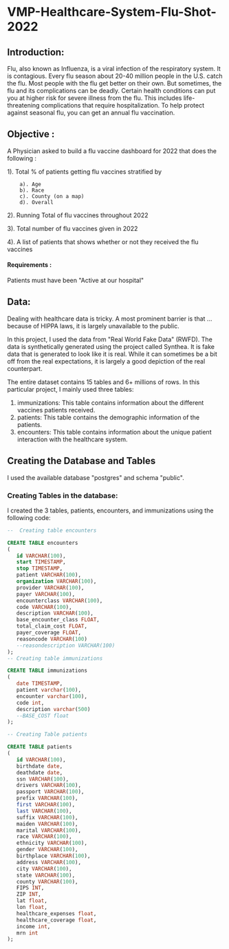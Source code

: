 # VMP-Healthcare-System-Flu-Shot-2022
## Introduction:
  Flu, also known as Influenza, is a viral infection of the respiratory system. It is contagious. Every flu season about 20-40 million people in the U.S. catch the flu. Most people with  the flu get better on their own. But sometimes, the flu and its complications can be deadly. Certain health conditions can put you at higher risk for severe illness from the flu. This includes life-threatening complications that require hospitalization. To help protect against seasonal flu, you can get an annual flu vaccination. 
##  Objective : 
 A Physician asked to build a flu vaccine dashboard for 2022 that does the following :
 
1). Total % of patients getting flu vaccines stratified by

        a). Age
        b). Race
        c). County (on a map)
        d). Overall
        
 2). Running Total of flu vaccines throughout 2022
 
 3). Total number of flu vaccines given in 2022
 
 4). A list of patients that shows whether or not they received the flu vaccines
 
 ####  Requirements :
Patients must have been "Active at our hospital"

## Data:
Dealing with healthcare data is tricky. A most prominent barrier is that ... because of HIPPA laws, it is largely unavailable to the public.

In this project, I used the data from "Real World Fake Data" (RWFD). The data is synthetically generated using the project called Synthea. It is fake data that is generated to look like it is real. While it can sometimes be a bit off from the real expectations, it is largely a good depiction of the real counterpart. 

The entire dataset contains 15 tables and 6+ millions of rows. In this particular project, I mainly used three tables:

1. immunizations: This table contains information about the different vaccines patients received.
2. patients: This table contains the demographic information of the patients.
3. encounters: This table contains information about the unique patient interaction with the healthcare system.

##  Creating the Database and Tables
I used the available database "postgres" and schema "public". 

### Creating Tables in the database:
 I created the 3 tables, patients, encounters, and immunizations using the following code:
 ``` SQL
--  Creating table encounters

CREATE TABLE encounters 
(
	id VARCHAR(100),
	start TIMESTAMP,
	stop TIMESTAMP,
	patient VARCHAR(100),
	organization VARCHAR(100),
	provider VARCHAR(100),
	payer VARCHAR(100),
	encounterclass VARCHAR(100),
	code VARCHAR(100),
	description VARCHAR(100),
	base_encounter_class FLOAT,
	total_claim_cost FLOAT,
	payer_coverage FLOAT,
	reasoncode VARCHAR(100)
	--reasondescription VARCHAR(100)
);
-- Creating table immunizations

CREATE TABLE immunizations
(
 	date TIMESTAMP,
	patient varchar(100),
	encounter varchar(100),
	code int,
	description varchar(500)
	--BASE_COST float
);

-- Creating Table patients

CREATE TABLE patients
(
	id VARCHAR(100),
	birthdate date,
	deathdate date,
	ssn VARCHAR(100),
	drivers VARCHAR(100),
	passport VARCHAR(100),
	prefix VARCHAR(100),
	first VARCHAR(100),
	last VARCHAR(100),
	suffix VARCHAR(100),
	maiden VARCHAR(100),
	marital VARCHAR(100),
	race VARCHAR(100),
	ethnicity VARCHAR(100),
	gender VARCHAR(100),
	birthplace VARCHAR(100),
	address VARCHAR(100),
	city VARCHAR(100),
	state VARCHAR(100),
	county VARCHAR(100),
	FIPS INT, 
	ZIP INT,
	lat float,
	lon float,
	healthcare_expenses float,
	healthcare_coverage float,
	income int,
	mrn int
);
```

 
    

